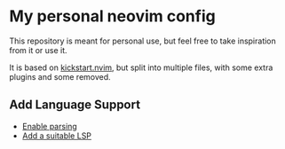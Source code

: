 # My personal neovim config

This repository is meant for personal use, but feel free to take inspiration from it or use it.

It is based on [kickstart.nvim](https://github.com/nvim-lua/kickstart.nvim/tree/master),
but split into multiple files, with some extra plugins and some removed.

## Add Language Support

- [Enable parsing](./lua/plugins/treesitter.lua)
- [Add a suitable LSP](./lua/plugins/lsp-config.lua)

